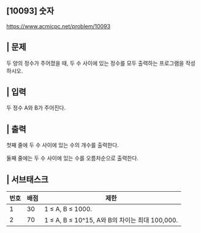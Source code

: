 ## [10093] 숫자
https://www.acmicpc.net/problem/10093

## | 문제
두 양의 정수가 주어졌을 때, 두 수 사이에 있는 정수를 모두 출력하는 프로그램을 작성하시오.

## | 입력
두 정수 A와 B가 주어진다.

## | 출력
첫째 줄에 두 수 사이에 있는 수의 개수를 출력한다.

둘째 줄에는 두 수 사이에 있는 수를 오름차순으로 출력한다.

## | 서브태스크
| 번호 | 배점 | 제한 |
| --- | --- | --- |
| 1 | 30 | 1 ≤ A, B ≤ 1000. |
| 2 | 70 | 1 ≤ A, B ≤ 10^15, A와 B의 차이는 최대 100,000. |
